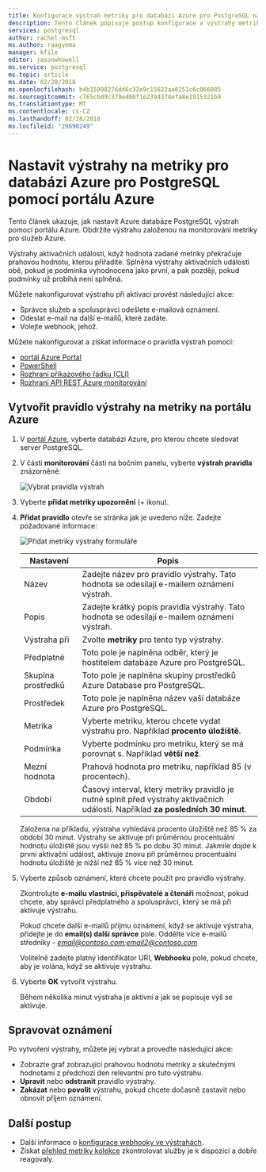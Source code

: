```yaml
---
title: Konfigurace výstrah metriky pro databázi Azure pro PostgreSQL na portálu Azure
description: Tento článek popisuje postup konfigurace a výstrahy metriky přístup pro databázi Azure pro PostgreSQL z portálu Azure.
services: postgresql
author: rachel-msft
ms.author: raagyema
manager: kfile
editor: jasonwhowell
ms.service: postgresql
ms.topic: article
ms.date: 02/28/2018
ms.openlocfilehash: b4b15998276dd6c32e9c15622aa0251c6c066085
ms.sourcegitcommit: c765cbd9c379ed00f1e2394374efa8e1915321b9
ms.translationtype: MT
ms.contentlocale: cs-CZ
ms.lasthandoff: 02/28/2018
ms.locfileid: "29690249"
---
```

# <a name="use-the-azure-portal-to-set-up-alerts-on-metrics-for-azure-database-for-postgresql"></a>Nastavit výstrahy na metriky pro databázi Azure pro PostgreSQL pomocí portálu Azure 

Tento článek ukazuje, jak nastavit Azure databáze PostgreSQL výstrah pomocí portálu Azure. Obdržíte výstrahu založenou na monitorování metriky pro služeb Azure.

Výstrahy aktivačních událostí, když hodnota zadané metriky překračuje prahovou hodnotu, kterou přiřadíte. Splněna výstrahy aktivačních událostí obě, pokud je podmínka vyhodnocena jako první, a pak později, pokud podmínky už probíhá není splněná. 

Můžete nakonfigurovat výstrahu při aktivaci provést následující akce:
* Správce služeb a spolusprávci odešlete e-mailová oznámení.
* Odeslat e-mail na další e-mailů, které zadáte.
* Volejte webhook, jehož.

Můžete nakonfigurovat a získat informace o pravidla výstrah pomocí:
* [portál Azure Portal](../monitoring-and-diagnostics/insights-alerts-portal.md)
* [PowerShell](../monitoring-and-diagnostics/insights-alerts-powershell.md)
* [Rozhraní příkazového řádku (CLI)](../monitoring-and-diagnostics/insights-alerts-command-line-interface.md)
* [Rozhraní API REST Azure monitorování](https://msdn.microsoft.com/library/azure/dn931945.aspx)

## <a name="create-an-alert-rule-on-a-metric-from-the-azure-portal"></a>Vytvořit pravidlo výstrahy na metriky na portálu Azure
1. V [portál Azure](https://portal.azure.com/), vyberte databázi Azure, pro kterou chcete sledovat server PostgreSQL.

2. V části **monitorování** části na bočním panelu, vyberte **výstrah pravidla** znázorněné:

   ![Vybrat pravidla výstrah](./media/howto-alert-on-metric/1-alert-rules.png)

3. Vyberte **přidat metriky upozornění** (+ ikonu). 

4. **Přidat pravidlo** otevře se stránka jak je uvedeno níže.  Zadejte požadované informace:

   ![Přidat metriky výstrahy formuláře](./media/howto-alert-on-metric/2-add-rule-form.png)

   | Nastavení | Popis  |
   |---------|---------|
   | Název | Zadejte název pro pravidlo výstrahy. Tato hodnota se odesílají e-mailem oznámení výstrah. |
   | Popis | Zadejte krátký popis pravidla výstrahy. Tato hodnota se odesílají e-mailem oznámení výstrah. |
   | Výstraha při | Zvolte **metriky** pro tento typ výstrahy. |
   | Předplatné | Toto pole je naplněna odběr, který je hostitelem databáze Azure pro PostgreSQL. |
   | Skupina prostředků | Toto pole je naplněna skupiny prostředků Azure Database pro PostgreSQL. |
   | Prostředek | Toto pole je naplněna název vaší databáze Azure pro PostgreSQL. |
   | Metrika | Vyberte metriku, kterou chcete vydat výstrahu pro. Například **procento úložiště**. |
   | Podmínka | Vyberte podmínku pro metriku, který se má porovnat s. Například **větší než**. |
   | Mezní hodnota | Prahová hodnota pro metriku, například 85 (v procentech). |
   | Období | Časový interval, který metriky pravidlo je nutné splnit před výstrahy aktivačních událostí. Například **za posledních 30 minut**. |

   Založena na příkladu, výstraha vyhledává procento úložiště než 85 % za období 30 minut. Výstrahy se aktivuje při průměrnou procentuální hodnotu úložiště jsou vyšší než 85 % po dobu 30 minut. Jakmile dojde k první aktivační událost, aktivuje znovu při průměrnou procentuální hodnotu úložiště je nižší než 85 % více než 30 minut.

5. Vyberte způsob oznámení, které chcete použít pro pravidlo výstrahy. 

   Zkontrolujte **e-mailu vlastníci, přispěvatelé a čtenáři** možnost, pokud chcete, aby správci předplatného a spolusprávci, který se má při aktivuje výstrahu.

   Pokud chcete další e-mailů příjmu oznámení, když se aktivuje výstraha, přidejte je do **email(s) další správce** pole. Oddělte více e-mailů středníky -  *email@contoso.com;email2@contoso.com*

   Volitelně zadejte platný identifikátor URI, **Webhooku** pole, pokud chcete, aby je volána, když se aktivuje výstrahu.

6. Vyberte **OK** vytvořit výstrahu.

   Během několika minut výstraha je aktivní a jak se popisuje výš se aktivuje.

## <a name="manage-your-alerts"></a>Spravovat oznámení
Po vytvoření výstrahy, můžete jej vybrat a proveďte následující akce:

* Zobrazte graf zobrazující prahovou hodnotu metriky a skutečnými hodnotami z předchozí den relevantní pro tuto výstrahu.
* **Upravit** nebo **odstranit** pravidlo výstrahy.
* **Zakázat** nebo **povolit** výstrahu, pokud chcete dočasně zastavit nebo obnovit příjem oznámení.

## <a name="next-steps"></a>Další postup
* Další informace o [konfigurace webhooky ve výstrahách](../monitoring-and-diagnostics/insights-webhooks-alerts.md).
* Získat [přehled metriky kolekce](../monitoring-and-diagnostics/insights-how-to-customize-monitoring.md) zkontrolovat služby je k dispozici a dobře reagovaly.
